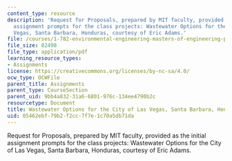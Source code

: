 ```yaml
---
content_type: resource
description: 'Request for Proposals, prepared by MIT faculty, provided as the initial
  assignment prompts for the class projects: Wastewater Options for the City of Las
  Vegas, Santa Barbara, Honduras, courtesy of Eric Adams.'
file: /courses/1-782-environmental-engineering-masters-of-engineering-project-fall-2007-spring-2008/05462ebf79b2f2cc7f7e1c70a5db71da_honduras_rfp.pdf
file_size: 82498
file_type: application/pdf
learning_resource_types:
- Assignments
license: https://creativecommons.org/licenses/by-nc-sa/4.0/
ocw_type: OCWFile
parent_title: Assignments
parent_type: CourseSection
parent_uid: 9bb4a832-31a6-6801-976c-134ee4790b2c
resourcetype: Document
title: Wastewater Options for the City of Las Vegas, Santa Barbara, Honduras
uid: 05462ebf-79b2-f2cc-7f7e-1c70a5db71da
---
```

Request for Proposals, prepared by MIT faculty, provided as the initial assignment prompts for the class projects: Wastewater Options for the City of Las Vegas, Santa Barbara, Honduras, courtesy of Eric Adams.